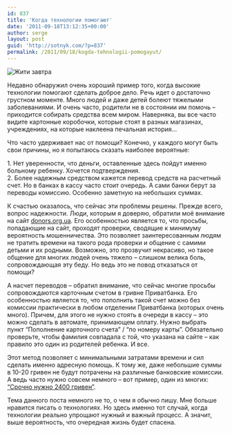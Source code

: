 ```yaml
---
id: 837
title: 'Когда технологии помогают'
date: '2011-09-18T13:12:35+00:00'
author: serge
layout: post
guid: 'http://sotnyk.com/?p=837'
permalink: /2011/09/18/kogda-tehnologii-pomogayut/
---
```


![](https://sotnyk.github.io/wp-content/uploads/2011/09/ZhytyZavtra-300x139.jpg "Жити завтра")

Недавно обнаружил очень хороший пример того, когда высокие технологии помогают сделать доброе дело. Речь идет о достаточно грустном моменте. Много людей и даже детей болеют тяжелыми заболеваниями. И очень часто, родители не в состоянии им помочь – приходится собирать средства всем миром. Наверняка, вы все часто видите картонные коробочки, которые стоят в разных магазинах, учреждениях, на которые наклеена печальная история…

Что часто удерживает нас от помощи? Конечно, у каждого могут быть свои причины, но я попытаюсь сказать наиболее вероятные:

1\. Нет уверенности, что деньги, оставленные здесь пойдут именно больному ребенку. Хочется подтверждения.  
2\. Более надежным средством кажется перевод средств на расчетный счет. Но в банках в кассу часто стоит очередь. А сами банки берут за переводы комиссию. Особенно заметную на небольших суммах.  
  
К счастью оказалось, что сейчас эти проблемы решены. Прежде всего, вопрос надежности. Люди, которым я доверяю, обратили моё внимание на сайт [donors.org.ua](http://www.donor.org.ua). Его особенностью является то, что просьбы, попадающие на сайт, проходят проверки, сводящие к минимуму вероятность мошенничества. Это позволяет заинтересованным людям не тратить времени на такого рода проверки и общение с самими детьми и их родными. Возможно, это прозвучит некрасиво, но такое общение для многих людей очень тяжело – слишком велика боль, сопровождающая эту беду. Но ведь это не повод отказаться от помощи?

А насчет переводов – обратил внимание, что сейчас многие просьбы сопровождаются карточным счетом в гривне Приватбанка. Его особенностью является то, что пополнить такой счет можно без комиссии практически в любом отделении Приватбанка (которых очень много). Причем, для этого не нужно стоять в очереди в кассу – это можно сделать в автомате, принимающем оплату. Нужно выбрать пункт “Пополнение карточного счета” / “по номеру карты”. Обязательно проверьте, чтобы фамилия совпадала с той, что указана на сайте – как правило это один из родителей ребенка. И все.

Этот метод позволяет с минимальными затратами времени и сил сделать именно адресную помощь. К тому же, даже небольшие суммы в 10-20 гривен не будут потрачены на различные банковские комиссии. А ведь часто нужно совсем немного – вот пример, один из многих: [“Срочно нужно 2400 гривен”](http://www.donor.org.ua/index.php?module=arnews&act=show&c=15&id=10278).

Тема данного поста немного не то, о чем я обычно пишу. Мне больше нравится писать о технологиях. Но здесь именно тот случай, когда технологии реально упрощают нужный и важный процесс. А значит, выше вероятность, что очередная жизнь будет спасена.